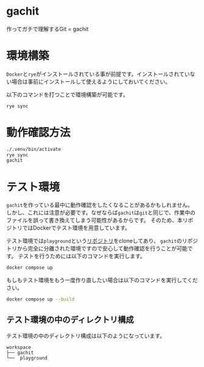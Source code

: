 # gachit

作ってガチで理解するGit = gachit

# 環境構築

`Docker`と`rye`がインストールされている事が前提です。インストールされていない場合は事前にインストールして使えるようにしておいてください。

以下のコマンドを打つことで環境構築が可能です。

```sh
rye sync
```

# 動作確認方法

```sh
./.venv/bin/activate
rye sync
gachit
```

# テスト環境

`gachit`を作っている最中に動作確認をしたくなることがあるかもしれません。
しかし、これには注意が必要です。なぜならば`gachit`は`git`と同じで、作業中のファイルを誤って書き換えてしまう可能性があるからです。
そのため、本リポジトリではDockerでテスト環境を用意しています。

テスト環境では`playground`という[リポジトリ](https://github.com/umepon0626/gachit_practice)をcloneしてあり、
`gachit`のリポジトリから完全に分離された環境ですので安心して動作確認を行うことが可能です。
テストを行うためには以下のコマンドを実行します。

```sh
docker compose up
```

もしもテスト環境をもう一度作り直したい場合は以下のコマンドを実行してください。

```sh
docker compose up --build
```

## テスト環境の中のディレクトリ構成

テスト環境の中のディレクトリ構成は以下のようになっています。

```plain-text
workspace
├── gachit 
└──  playground
```
